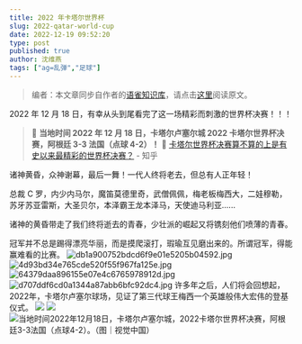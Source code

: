 ```yaml
---
title: 2022 年卡塔尔世界杯
slug: 2022-qatar-world-cup
date: 2022-12-19 09:52:20
type: post
published: true
author: 沈维燕
tags: ["ag=乱弹","足球"]
---
```


> 编者：本文章同步自作者的[语雀知识库](https://www.yuque.com/shenweiyan/)，请点击[这里](https://www.yuque.com/shenweiyan/mind/2022-qatar-world-cup)阅读原文。

2022 年 12 月 18 日，有幸从头到尾看完了这一场精彩而刺激的世界杯决赛！！！

> 📢 **当地时间 2022 年 12 月 18 日，卡塔尔卢塞尔城 2022 卡塔尔世界杯决赛，阿根廷 3-3 法国（点球 4-2）！**
> 📢 [卡塔尔世界杯决赛算不算的上是有史以来最精彩的世界杯决赛？](https://www.zhihu.com/question/573022232) - 知乎


诸神黄昏，众神谢幕，最后一舞！一代人终将老去，但总有人正年轻！

总裁 C 罗，内少内马尔，魔笛莫德里奇，武僧佩佩，梅老板梅西大，二娃穆勒，苏牙苏亚雷斯，大圣贝尔，本泽霸王龙本泽马，天使迪马利亚......

诸神的黄昏带走了我们终将逝去的青春，少壮派的崛起又将镌刻他们喷薄的青春。

冠军并不总是踢得漂亮华丽，而是摸爬滚打，瑕瑜互见磨出来的。所谓冠军，得能赢难看的比赛。
![db1a900752bdcd6f9e01e5205b04592.jpg](https://cos.shenlab.cn/yuque/0/2022/jpeg/126032/1671415115593-7c4d4d3e-4ef0-4fb1-b602-1533285aa3d6.jpeg#averageHue=%23fbfbfb&clientId=u7b49e6b0-3acf-4&crop=0&crop=0&crop=1&crop=1&from=paste&height=313&id=BAgdX&margin=%5Bobject%20Object%5D&name=db1a900752bdcd6f9e01e5205b04592.jpg&originHeight=1309&originWidth=752&originalType=binary&ratio=1&rotation=0&showTitle=false&size=127618&status=done&style=none&taskId=u2b3a867a-98ec-4795-a48d-45746e09bc3&title=&width=180) ![4d93bd34e765cde520f55f967fa125e.jpg](https://cdn.nlark.com/yuque/0/2022/jpeg/126032/1671415145115-5bea6fe0-a51a-462b-8b5e-0cf0cf8be93b.jpeg#averageHue=%23fbfbfa&clientId=u7b49e6b0-3acf-4&crop=0&crop=0&crop=1&crop=1&from=paste&height=313&id=jzFlE&margin=%5Bobject%20Object%5D&name=4d93bd34e765cde520f55f967fa125e.jpg&originHeight=1306&originWidth=752&originalType=binary&ratio=1&rotation=0&showTitle=false&size=123136&status=done&style=none&taskId=u54ac4742-6a2d-4a16-8f71-517be1cf0cf&title=&width=180)![64379daa896155e07e4c6765978912d.jpg](https://cdn.nlark.com/yuque/0/2022/jpeg/126032/1671415164044-517dc1e1-d4c6-4e20-9fc3-4b607d9596c1.jpeg#averageHue=%23f8f7f6&clientId=u7b49e6b0-3acf-4&crop=0&crop=0&crop=1&crop=1&from=paste&height=313&id=tqY1U&margin=%5Bobject%20Object%5D&name=64379daa896155e07e4c6765978912d.jpg&originHeight=1309&originWidth=752&originalType=binary&ratio=1&rotation=0&showTitle=false&size=182845&status=done&style=none&taskId=u366d99c8-bfcd-4382-8f72-6cc48fbe34b&title=&width=180)![d707ddf6cd0a1344a87abb6bfc92dc4.jpg](https://cdn.nlark.com/yuque/0/2022/jpeg/126032/1671415182550-a369627d-a435-41b5-bfe4-923c0523f121.jpeg)
许多年之后，人们将会回想起，2022年，卡塔尔卢塞尔球场，见证了第三代球王梅西一个英雄般伟大宏伟的登基仪式。
![](https://cos.shenlab.cn/yuque/0/2022/jpeg/126032/1671415653623-9ae8d31f-7bc3-48c6-8e3e-3e78368d0f65.jpeg)
![](https://cos.shenlab.cn/yuque/0/2022/jpeg/126032/1671415598573-6f57089b-f161-4b58-ae2f-e966dadd8468.jpeg)
![当地时间2022年12月18日，卡塔尔卢塞尔城，2022卡塔尔世界杯决赛，阿根廷3-3法国（点球4-2）。（图｜视觉中国）](https://cos.shenlab.cn/yuque/0/2022/jpeg/126032/1671415669019-9d03b6b2-8cad-4a6b-9aa1-13d1214c4a9e.jpeg)

